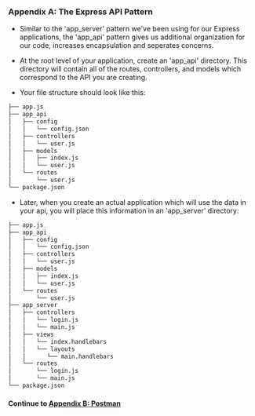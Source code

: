 ### Appendix A: The Express API Pattern
* Similar to the 'app_server' pattern we've been using for our Express applications, the 'app_api' pattern gives us additional organization for our code, increases encapsulation and seperates concerns.
  
* At the root level of your application, create an 'app_api' directory. This directory will contain all of the routes, controllers, and models which correspond to the API you are creating.
  
* Your file structure should look like this:
  
```bash
├── app.js
├── app_api
│   ├── config
│   │   └── config.json
│   ├── controllers
│   │   └── user.js
│   ├── models
│   │   ├── index.js
│   │   └── user.js
│   └── routes
│       └── user.js
└── package.json
```
  
* Later, when you create an actual application which will use the data in your api, you will place this information in an 'app_server' directory:
  
```bash
├── app.js
├── app_api
│   ├── config
│   │   └── config.json
│   ├── controllers
│   │   └── user.js
│   ├── models
│   │   ├── index.js
│   │   └── user.js
│   └── routes
│       └── user.js
├── app_server
│   ├── controllers
│   │   └── login.js
│   │   └── main.js
│   ├── views
│   │   └── index.handlebars
│   │   └── layouts
│   │      └── main.handlebars
│   └── routes
│       └── login.js
│       └── main.js
└── package.json
```
  
#### Continue to [Appendix B: Postman](Appendix_B.md)
